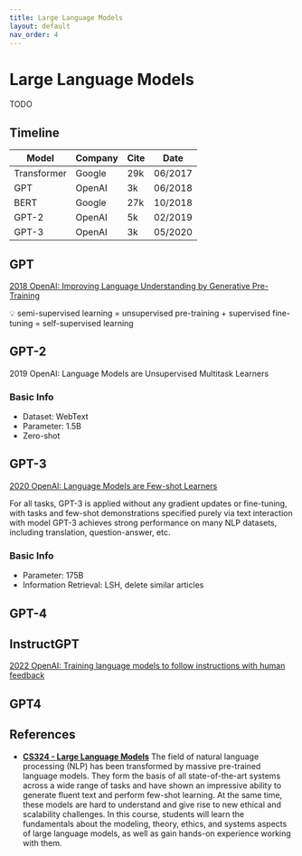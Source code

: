 ```yaml
---
title: Large Language Models
layout: default
nav_order: 4
---
```

# Large Language Models

TODO
## Timeline

| Model | Company | Cite | Date |
| --- | --- | --- | --- |
| Transformer | Google | 29k | 06/2017 |
| GPT | OpenAI | 3k | 06/2018 |
| BERT | Google | 27k | 10/2018 |
| GPT-2 | OpenAI | 5k | 02/2019 |
| GPT-3 | OpenAI | 3k | 05/2020 |


## GPT

[2018 OpenAI: Improving Language Understanding by Generative Pre-Training](https://cdn.openai.com/research-covers/language-unsupervised/language_understanding_paper.pdf)

<aside>
💡 semi-supervised learning = unsupervised pre-training + supervised fine-tuning = self-supervised learning

</aside>

## GPT-2

2019 OpenAI: Language Models are Unsupervised Multitask Learners

### Basic Info

- Dataset: WebText
- Parameter: 1.5B
- Zero-shot

## GPT-3

[2020 OpenAI: Language Models are Few-shot Learners](https://arxiv.org/pdf/2005.14165.pdf)

For all tasks, GPT-3 is applied without any gradient updates or fine-tuning, with tasks and few-shot demonstrations specified purely via text interaction with model GPT-3 achieves strong performance on many NLP datasets, including translation, question-answer, etc.

### Basic Info

- Parameter: 175B
- Information Retrieval: LSH, delete similar articles

## GPT-4

## InstructGPT

[2022 OpenAI: Training language models to follow instructions with human feedback](https://arxiv.org/abs/2203.02155)

## GPT4

## References
- **[CS324 - Large Language Models](https://stanford-cs324.github.io/winter2022/)**
The field of natural language processing (NLP) has been transformed by massive pre-trained language models. They form the basis of all state-of-the-art systems across a wide range of tasks and have shown an impressive ability to generate fluent text and perform few-shot learning. At the same time, these models are hard to understand and give rise to new ethical and scalability challenges. In this course, students will learn the fundamentals about the modeling, theory, ethics, and systems aspects of large language models, as well as gain hands-on experience working with them.
